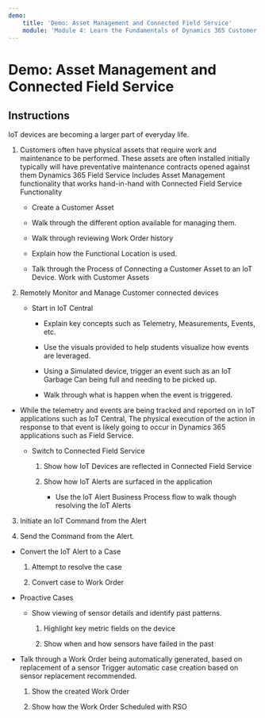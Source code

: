 ```yaml
---
demo:
    title: 'Demo: Asset Management and Connected Field Service'
    module: 'Module 4: Learn the Fundamentals of Dynamics 365 Customer Service'
---
```


# Demo: Asset Management and Connected Field Service

## Instructions

IoT devices are becoming a larger part of everyday life. 

1. Customers often have physical assets that require work and maintenance to be performed. These assets are often installed initially typically will have preventative maintenance contracts opened against them Dynamics 365 Field Service Includes Asset Management functionality that works hand-in-hand with Connected Field Service Functionality 

	- Create a Customer Asset

	- Walk through the different option available for managing them. 

	- Walk through reviewing Work Order history

	- Explain how the Functional Location is used. 

	- Talk through the Process of Connecting a Customer Asset to an IoT Device. Work with Customer Assets

 

2. Remotely Monitor and Manage Customer connected devices

	- Start in IoT Central

		- Explain key concepts such as Telemetry, Measurements, Events, etc. 

		- Use the visuals provided to help students visualize how events are leveraged. 

		- Using a Simulated device, trigger an event such as an IoT Garbage Can being full and needing to be picked up. 

		- Walk through what is happen when the event is triggered. 

- While the telemetry and events are being tracked and reported on in IoT applications such as IoT Central, The physical execution of the action in response to that event is likely going to occur in Dynamics 365 applications such as Field Service. 

	- Switch to Connected Field Service

		1. Show how IoT Devices are reflected in Connected Field Service

		2. Show how IoT Alerts are surfaced in the application

			- Use the IoT Alert Business Process flow to walk though resolving the IoT Alerts

3. Initiate an IoT Command from the Alert

4. Send the Command from the Alert. 

- Convert the IoT Alert to a Case

	1. Attempt to resolve the case

	2. Convert case to Work Order

- Proactive Cases

	- Show viewing of sensor details and identify past patterns. 

		1. Highlight key metric fields on the device

		2. Show when and how sensors have failed in the past 

- Talk through a Work Order being automatically generated, based on replacement of a sensor Trigger automatic case creation based on sensor replacement recommended. 

	1. Show the created Work Order 

	2. Show how the Work Order Scheduled with RSO
